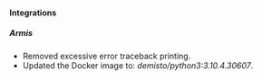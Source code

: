 
#### Integrations
##### Armis
- Removed excessive error traceback printing.
- Updated the Docker image to: *demisto/python3:3.10.4.30607*.
